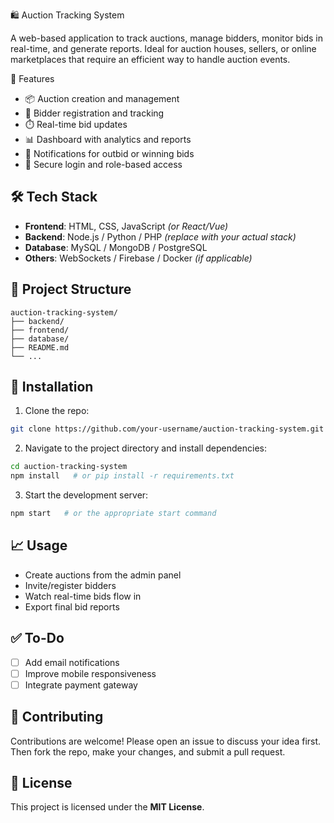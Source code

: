 🛍️ Auction Tracking System

A web-based application to track auctions, manage bidders, monitor bids in real-time, and generate reports. Ideal for auction houses, sellers, or online marketplaces that require an efficient way to handle auction events.

🚀 Features

- 📦 Auction creation and management  
- 👤 Bidder registration and tracking  
- ⏱️ Real-time bid updates  
- 📊 Dashboard with analytics and reports  
- 🔔 Notifications for outbid or winning bids  
- 🔐 Secure login and role-based access  

## 🛠️ Tech Stack

- **Frontend**: HTML, CSS, JavaScript *(or React/Vue)*  
- **Backend**: Node.js / Python / PHP *(replace with your actual stack)*  
- **Database**: MySQL / MongoDB / PostgreSQL  
- **Others**: WebSockets / Firebase / Docker *(if applicable)*

## 📂 Project Structure

```
auction-tracking-system/
├── backend/
├── frontend/
├── database/
├── README.md
└── ...
```

## 🔧 Installation

1. Clone the repo:
```bash
git clone https://github.com/your-username/auction-tracking-system.git
```

2. Navigate to the project directory and install dependencies:
```bash
cd auction-tracking-system
npm install   # or pip install -r requirements.txt
```

3. Start the development server:
```bash
npm start   # or the appropriate start command
```

## 📈 Usage

- Create auctions from the admin panel  
- Invite/register bidders  
- Watch real-time bids flow in  
- Export final bid reports  

## ✅ To-Do

- [ ] Add email notifications  
- [ ] Improve mobile responsiveness  
- [ ] Integrate payment gateway  

## 🤝 Contributing

Contributions are welcome! Please open an issue to discuss your idea first.  
Then fork the repo, make your changes, and submit a pull request.

## 📄 License

This project is licensed under the **MIT License**.
